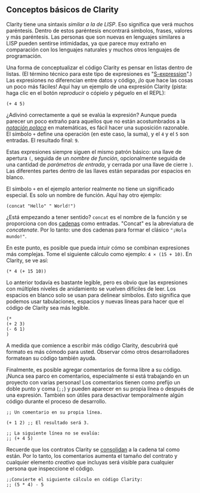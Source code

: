## Conceptos básicos de Clarity

Clarity tiene una sintaxis _similar a la de LISP_. Eso significa que verá muchos
paréntesis. Dentro de estos paréntesis encontrará símbolos, frases, valores y más paréntesis. Las personas que son nuevas en lenguajes similares a LISP pueden sentirse
intimidadas, ya que parece muy extraño en comparación con los lenguajes naturales y muchos otros lenguajes de programación.

Una forma de conceptualizar el código Clarity es pensar en listas dentro de listas. (El
término técnico para este tipo de expresiones es
"[S-expression](https://es.wikipedia.org/wiki/Expresi%C3%B3n_S)".) Las expresiones
no diferencian entre datos y código, ¡lo que hace las cosas un poco más fáciles! Aquí hay
un ejemplo de una expresión Clarity (pista: haga clic en el botón _reproducir_ o cópielo y péguelo en el REPL):

```Clarity
(+ 4 5)
```

¿Adivinó correctamente a qué se evalúa la expresión? Aunque pueda parecer un poco extraño para aquellos que no están acostumbrados a la
_[notación polaca](https://es.wikipedia.org/wiki/Notaci%C3%B3n_polaca)_ en matemáticas, es
fácil hacer una suposición razonable. El símbolo `+` define una operación (en
este caso, la suma), y el `4` y el `5` son entradas. El resultado final: `9`.

Estas expresiones siempre siguen el mismo patrón básico: una llave de apertura
`(`, seguida de un _nombre de función_, opcionalmente seguida de una cantidad de _parámetros de entrada_, y cerrada por una llave de cierre `)`. Las diferentes partes dentro de las llaves están separadas por espacios en blanco.

El símbolo `+` en el ejemplo anterior realmente no tiene un significado especial. Es solo un nombre de función. Aquí hay otro ejemplo:

```Clarity
(concat "Hello" " World!")
```

¿Está empezando a tener sentido? `concat` es el nombre de la función y se proporciona
con dos [cadenas](ch02-02-sequence-types.md#strings) como entradas. "Concat" es
la abreviatura de _concatenate_. Por lo tanto: une dos cadenas para formar el clásico
`"¡Hola mundo!"`.

En este punto, es posible que pueda intuir cómo se combinan expresiones más complejas. Tome el siguiente cálculo como ejemplo: `4 × (15 + 10)`. En Clarity,
se ve así:

```Clarity
(* 4 (+ 15 10))
```

Lo anterior todavía es bastante legible, pero es obvio que las expresiones con
múltiples niveles de anidamiento se vuelven difíciles de leer. Los espacios en blanco solo se usan para
delinear símbolos. Esto significa que podemos usar tabulaciones, espacios y nuevas líneas para hacer que el código de Clarity sea más legible.

```Clarity
(*
(+ 2 3)
(- 6 1)
)
```

A medida que comience a escribir más código Clarity, descubrirá qué formato es
más cómodo para usted. Observar cómo otros desarrolladores formatean su código también ayuda.

Finalmente, es posible agregar comentarios de forma libre a su código. ¡Nunca sea parco en comentarios, especialmente si está trabajando en un proyecto con varias
personas! Los comentarios tienen como prefijo un doble punto y coma (`;;`) y pueden aparecer en su propia línea o después de una expresión. También son útiles para desactivar temporalmente algún código durante el proceso de desarrollo.

```Clarity
;; Un comentario en su propia línea.

(+ 1 2) ;; El resultado será 3.

;; La siguiente línea no se evalúa:
;; (+ 4 5)
```

Recuerde que los contratos Clarity se [consolidan](https://es.wikipedia.org/wiki/Commit) a la cadena tal como están. Por lo tanto, los comentarios
aumenta el tamaño del contrato y cualquier elemento _creativo_ que incluyas
será visible para cualquier persona que inspeccione el código.

```Clarity{"expected_output": "15", "hint": "Convierte el siguiente cálculo en código Clarity:\n(5 * 4) - 5"}
;;Convierte el siguiente cálculo en código Clarity:
;; (5 * 4) - 5
```
